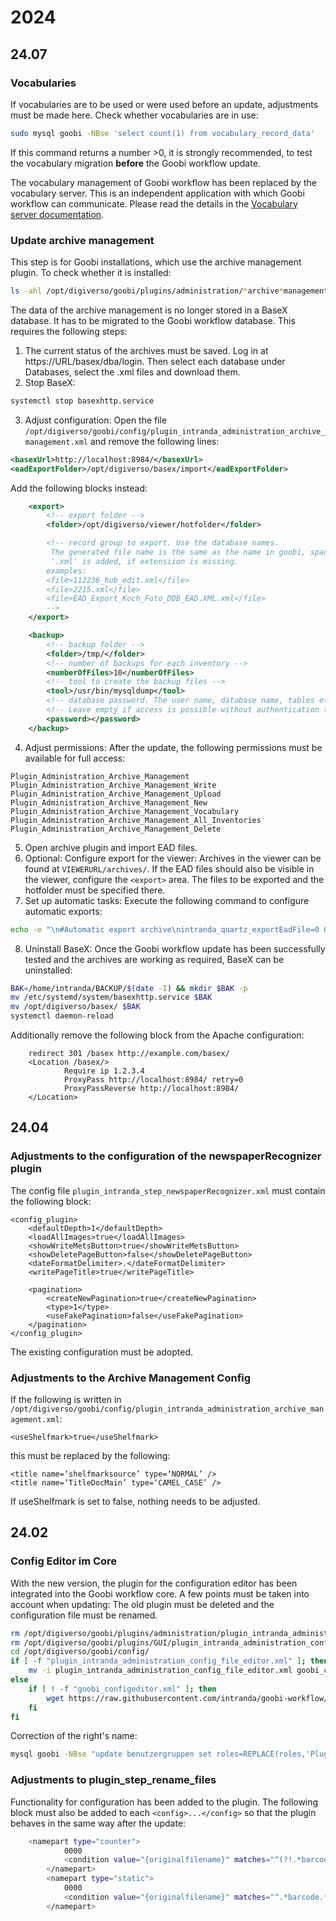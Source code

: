 # 2024

## 24.07

### Vocabularies
If vocabularies are to be used or were used before an update, adjustments must be made here. Check whether vocabularies are in use:
```bash
sudo mysql goobi -NBse 'select count(1) from vocabulary_record_data'
```
If this command returns a number >0, it is strongly recommended, to test the vocabulary migration **before** the Goobi workflow update. 

The vocabulary management of Goobi workflow has been replaced by the vocabulary server. This is an independent application with which Goobi workflow can communicate.
Please read the details in the [Vocabulary server documentation](https://github.com/intranda/goobi-vocabulary-server/blob/develop/docs/en/README.md).

### Update archive management 
This step is for Goobi installations, which use the archive management plugin. To check whether it is installed:
```bash
ls -ahl /opt/digiverso/goobi/plugins/administration/*archive*management*jar
```

The data of the archive management is no longer stored in a BaseX database. It has to be migrated to the Goobi workflow database. This requires the following steps:

1. The current status of the archives must be saved. Log in at https://URL/basex/dba/login. Then select each database under Databases, select the .xml files and download them.
2. Stop BaseX: 
```bash
systemctl stop basexhttp.service
```
3. Adjust configuration: 
Open the file `/opt/digiverso/goobi/config/plugin_intranda_administration_archive_management.xml` and remove the following lines:
```xml
<basexUrl>http://localhost:8984/</basexUrl>
<eadExportFolder>/opt/digiverso/basex/import</eadExportFolder>
```
Add the following blocks instead:
```xml
    <export>
        <!-- export folder -->
        <folder>/opt/digiverso/viewer/hotfolder</folder>

        <!-- record group to export. Use the database names.
         The generated file name is the same as the name in goobi, spaces are replaced with underscore,
         '.xml' is added, if extensiion is missing.
        examples:   
        <file>112236_hub_edit.xml</file>
        <file>2215.xml</file>
        <file>EAD_Export_Koch_Foto_DDB_EAD.XML.xml</file>
        -->
    </export>

    <backup>
        <!-- backup folder -->
        <folder>/tmp/</folder>
        <!-- number of backups for each inventory -->
        <numberOfFiles>10</numberOfFiles>
        <!-- tool to create the backup files -->
        <tool>/usr/bin/mysqldump</tool>
        <!-- database password. The user name, database name, tables etc. can be recognised automatically, but the password must be entered.-->
        <!-- Leave empty if access is possible without authentication (e.g. configured in ~/.my.cnf)  -->
        <password></password>
    </backup>
```
4. Adjust permissions:
After the update, the following permissions must be available for full access: 
``` 
Plugin_Administration_Archive_Management
Plugin_Administration_Archive_Management_Write
Plugin_Administration_Archive_Management_Upload
Plugin_Administration_Archive_Management_New
Plugin_Administration_Archive_Management_Vocabulary
Plugin_Administration_Archive_Management_All_Inventories
Plugin_Administration_Archive_Management_Delete
```
5. Open archive plugin and import EAD files.
6. Optional: Configure export for the viewer: 
Archives in the viewer can be found at `VIEWERURL/archives/`. If the EAD files should also be visible in the viewer, configure the `<export>` area. The files to be exported and the hotfolder must be specified there.
7. Set up automatic tasks: 
Execute the following command to configure automatic exports:
```bash
echo -e "\n#Automatic export archive\nintranda_quartz_exportEadFile=0 0 0 * * ?" >> /opt/digiverso/goobi/config/goobi_config.properties
```
8. Uninstall BaseX: 
Once the Goobi workflow update has been successfully tested and the archives are working as required, BaseX can be uninstalled:
```bash
BAK=/home/intranda/BACKUP/$(date -I) && mkdir $BAK -p
mv /etc/systemd/system/basexhttp.service $BAK
mv /opt/digiverso/basex/ $BAK
systemctl daemon-reload
``` 
Additionally remove the following block from the Apache configuration:
```
    redirect 301 /basex http://example.com/basex/
    <Location /basex/>
            Require ip 1.2.3.4
            ProxyPass http://localhost:8984/ retry=0
            ProxyPassReverse http://localhost:8984/
    </Location>
```


## 24.04

### Adjustments to the configuration of the newspaperRecognizer plugin 

The config file `plugin_intranda_step_newspaperRecognizer.xml` must contain the following block:
```
<config_plugin>
    <defaultDepth>1</defaultDepth>
    <loadAllImages>true</loadAllImages>
    <showWriteMetsButton>true</showWriteMetsButton>
    <showDeletePageButton>false</showDeletePageButton>
    <dateFormatDelimiter>.</dateFormatDelimiter>
    <writePageTitle>true</writePageTitle>

    <pagination>
        <createNewPagination>true</createNewPagination>
        <type>1</type>
        <useFakePagination>false</useFakePagination>
    </pagination>
</config_plugin>
```
The existing configuration must be adopted.

###  Adjustments to the Archive Management Config 

If the following is written in `/opt/digiverso/goobi/config/plugin_intranda_administration_archive_management.xml`:
```
<useShelfmark>true</useShelfmark>
```
this must be replaced by the following:
```
<title name=‘shelfmarksource’ type=‘NORMAL’ />
<title name=‘TitleDocMain’ type=‘CAMEL_CASE’ />
```
If useShelfmark is set to false, nothing needs to be adjusted.

## 24.02

### Config Editor im Core
With the new version, the plugin for the configuration editor has been integrated into the Goobi workflow core. A few points must be taken into account when updating: The old plugin must be deleted and the configuration file must be renamed.

```bash
rm /opt/digiverso/goobi/plugins/administration/plugin_intranda_administration_config_file_editor.jar
rm /opt/digiverso/goobi/plugins/GUI/plugin_intranda_administration_config_file_editor-GUI.jar
cd /opt/digiverso/goobi/config/
if [ -f "plugin_intranda_administration_config_file_editor.xml" ]; then
    mv -i plugin_intranda_administration_config_file_editor.xml goobi_configeditor.xml
else
    if [ ! -f "goobi_configeditor.xml" ]; then
        wget https://raw.githubusercontent.com/intranda/goobi-workflow/master/install/config/goobi_configeditor.xml
    fi
fi
```

Correction of the right\'s name:
```bash
mysql goobi -NBse "update benutzergruppen set roles=REPLACE(roles,'Plugin_administration_config_file_editor','Admin_config_file_editor') where roles regexp 'Plugin_administration_config_file_editor'"
```

### Adjustments to plugin\_step\_rename\_files
Functionality for configuration has been added to the plugin. The following block must also be added to each `<config>...</config>` so that the plugin behaves in the same way after the update:

```bash
	<namepart type="counter">
            0000
            <condition value="{originalfilename}" matches="^(?!.*barcode).*$" />
        </namepart>
        <namepart type="static">
            0000
            <condition value="{originalfilename}" matches="^.*barcode.*$" />
        </namepart>
```

